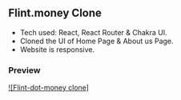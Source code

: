 ## Flint.money Clone
- Tech used: React, React Router & Chakra UI.
- Cloned the UI of Home Page & About us Page.
- Website is responsive.

### Preview
[![Flint-dot-money clone]](https://user-images.githubusercontent.com/93486013/188429136-b1ecad16-db93-48d1-a2cc-8b1f30069b2b.mp4)
